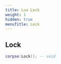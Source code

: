 ```yaml
---
title: Lua Lock
weight: 1
hidden: true
menuTitle: Lock
---
```

## Lock
```lua
corpse:Lock(); -- void
```